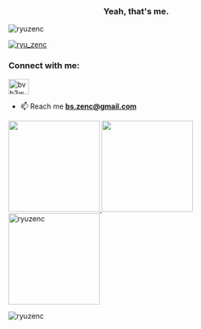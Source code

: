 <h3 align="center">Yeah, that's me.</h3>

<p align="left"> <img src="https://komarev.com/ghpvc/?username=ryuzenc&label=Profile%20views&color=0e75b6&style=flat" alt="ryuzenc" /> </p>

<p align="left"> <a href="https://twitter.com/ryu_zenc" target="blank"><img src="https://img.shields.io/twitter/follow/ryu_zenc?logo=twitter&style=for-the-badge" alt="ryu_zenc" /></a> </p>

<h3 align="left">Connect with me:</h3>
<p align="left">
<a href="https://discord.gg/bvb3wWbX6B" target="blank"><img align="center" src="https://raw.githubusercontent.com/rahuldkjain/github-profile-readme-generator/master/src/images/icons/Social/discord.svg" alt="bvb3wWbX6B" height="30" width="40" /></a>
</p>


- 📫 Reach me **bs.zenc@gmail.com**

<p align="left">
<a href="https://github.com/ryuzenc">
  <img height="180em" src="https://github-readme-stats-eight-theta.vercel.app/api?username=ryuzenc&show_icons=true&theme=algolia&include_all_commits=true&count_private=true"/>
  <img height="180em" src="https://github-readme-stats-eight-theta.vercel.app/api/top-langs/?username=ryuzenc&layout=compact&langs_count=8&theme=algolia"/>
  <img height="180em" src="https://github-readme-streak-stats.herokuapp.com/?user=ryuzenc&theme=dark" alt="ryuzenc" />
</a>
</p>

<p><img align="center" src="https://github-readme-streak-stats.herokuapp.com/?user=ryuzenc&theme=dark" alt="ryuzenc" /></p>
